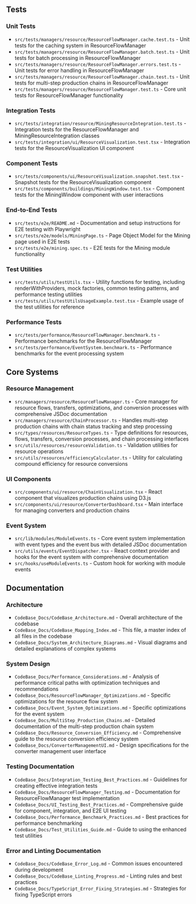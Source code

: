 ## Tests

### Unit Tests

- `src/tests/managers/resource/ResourceFlowManager.cache.test.ts` - Unit tests for the caching system in ResourceFlowManager
- `src/tests/managers/resource/ResourceFlowManager.batch.test.ts` - Unit tests for batch processing in ResourceFlowManager
- `src/tests/managers/resource/ResourceFlowManager.errors.test.ts` - Unit tests for error handling in ResourceFlowManager
- `src/tests/managers/resource/ResourceFlowManager.chain.test.ts` - Unit tests for multi-step production chains in ResourceFlowManager
- `src/tests/managers/resource/ResourceFlowManager.test.ts` - Core unit tests for ResourceFlowManager functionality

### Integration Tests

- `src/tests/integration/resource/MiningResourceIntegration.test.ts` - Integration tests for the ResourceFlowManager and MiningResourceIntegration classes
- `src/tests/integration/ui/ResourceVisualization.test.tsx` - Integration tests for the ResourceVisualization UI component

### Component Tests

- `src/tests/components/ui/ResourceVisualization.snapshot.test.tsx` - Snapshot tests for the ResourceVisualization component
- `src/tests/components/buildings/MiningWindow.test.tsx` - Component tests for the MiningWindow component with user interactions

### End-to-End Tests

- `src/tests/e2e/README.md` - Documentation and setup instructions for E2E testing with Playwright
- `src/tests/e2e/models/MiningPage.ts` - Page Object Model for the Mining page used in E2E tests
- `src/tests/e2e/mining.spec.ts` - E2E tests for the Mining module functionality

### Test Utilities

- `src/tests/utils/testUtils.tsx` - Utility functions for testing, including renderWithProviders, mock factories, common testing patterns, and performance testing utilities
- `src/tests/utils/testUtilsUsageExample.test.tsx` - Example usage of the test utilities for reference

### Performance Tests

- `src/tests/performance/ResourceFlowManager.benchmark.ts` - Performance benchmarks for the ResourceFlowManager
- `src/tests/performance/EventSystem.benchmark.ts` - Performance benchmarks for the event processing system

## Core Systems

### Resource Management

- `src/managers/resource/ResourceFlowManager.ts` - Core manager for resource flows, transfers, optimizations, and conversion processes with comprehensive JSDoc documentation
- `src/managers/resource/ChainProcessor.ts` - Handles multi-step production chains with chain status tracking and step processing
- `src/types/resources/ResourceTypes.ts` - Type definitions for resources, flows, transfers, conversion processes, and chain processing interfaces
- `src/utils/resources/resourceValidation.ts` - Validation utilities for resource operations
- `src/utils/resources/efficiencyCalculator.ts` - Utility for calculating compound efficiency for resource conversions

### UI Components

- `src/components/ui/resource/ChainVisualization.tsx` - React component that visualizes production chains using D3.js
- `src/components/ui/resource/ConverterDashboard.tsx` - Main interface for managing converters and production chains

### Event System

- `src/lib/modules/ModuleEvents.ts` - Core event system implementation with event types and the event bus with detailed JSDoc documentation
- `src/utils/events/EventDispatcher.tsx` - React context provider and hooks for the event system with comprehensive documentation
- `src/hooks/useModuleEvents.ts` - Custom hook for working with module events

## Documentation

### Architecture

- `CodeBase_Docs/CodeBase_Architecture.md` - Overall architecture of the codebase
- `CodeBase_Docs/CodeBase_Mapping_Index.md` - This file, a master index of all files in the codebase
- `CodeBase_Docs/System_Architecture_Diagrams.md` - Visual diagrams and detailed explanations of complex systems

### System Design

- `CodeBase_Docs/Performance_Considerations.md` - Analysis of performance critical paths with optimization techniques and recommendations
- `CodeBase_Docs/ResourceFlowManager_Optimizations.md` - Specific optimizations for the resource flow system
- `CodeBase_Docs/Event_System_Optimizations.md` - Specific optimizations for the event system
- `CodeBase_Docs/MultiStep_Production_Chains.md` - Detailed documentation of the multi-step production chain system
- `CodeBase_Docs/Resource_Conversion_Efficiency.md` - Comprehensive guide to the resource conversion efficiency system
- `CodeBase_Docs/ConverterManagementUI.md` - Design specifications for the converter management user interface

### Testing Documentation

- `CodeBase_Docs/Integration_Testing_Best_Practices.md` - Guidelines for creating effective integration tests
- `CodeBase_Docs/ResourceFlowManager_Testing.md` - Documentation for ResourceFlowManager test implementation
- `CodeBase_Docs/UI_Testing_Best_Practices.md` - Comprehensive guide for component, integration, and E2E UI testing
- `CodeBase_Docs/Performance_Benchmark_Practices.md` - Best practices for performance benchmarking
- `CodeBase_Docs/Test_Utilities_Guide.md` - Guide to using the enhanced test utilities

### Error and Linting Documentation

- `CodeBase_Docs/CodeBase_Error_Log.md` - Common issues encountered during development
- `CodeBase_Docs/CodeBase_Linting_Progress.md` - Linting rules and best practices
- `CodeBase_Docs/TypeScript_Error_Fixing_Strategies.md` - Strategies for fixing TypeScript errors
